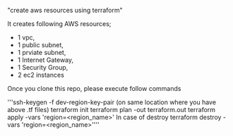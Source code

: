 "create aws resources using terraform"

It creates following AWS resources;

- 1 vpc,
- 1 public subnet,
- 1 prviate subnet,
- 1 Internet Gateway,
- 1 Security Group,
- 2 ec2 instances

Once you clone this repo, please execute follow commands

'''ssh-keygen -f dev-region-key-pair (on same location where you have above .tf files)
terraform init
terraform plan -out terraform.out
terraform apply -vars 'region=<region_name>'
In case of destroy
terraform destroy -vars 'region=<region_name>''''
